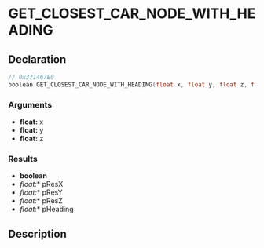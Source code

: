# GET_CLOSEST_CAR_NODE_WITH_HEADING

## Declaration
```cpp
// 0x371467E0
boolean GET_CLOSEST_CAR_NODE_WITH_HEADING(float x, float y, float z, float* pResX, float* pResY, float* pResZ, float* pHeading);
```

### Arguments
- **float:** x
- **float:** y
- **float:** z

### Results
- **boolean**
- **float*:** pResX
- **float*:** pResY
- **float*:** pResZ
- **float*:** pHeading

## Description
